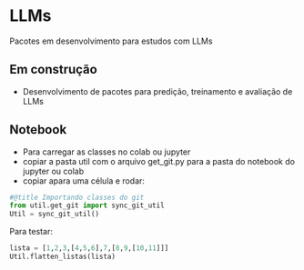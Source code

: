 # LLMs
Pacotes em desenvolvimento para estudos com LLMs

## Em construção 
- Desenvolvimento de pacotes para predição, treinamento e avaliação de LLMs

## Notebook
- Para carregar as classes no colab ou jupyter
- copiar a pasta util com o arquivo get_git.py para a pasta do notebook do jupyter ou colab
-  copiar apara uma célula e rodar:
```python
#@title Importando classes do git
from util.get_git import sync_git_util
Util = sync_git_util()
```

Para testar:
```python
lista = [1,2,3,[4,5,6],7,[8,9,[10,11]]]
Util.flatten_listas(lista)
```
